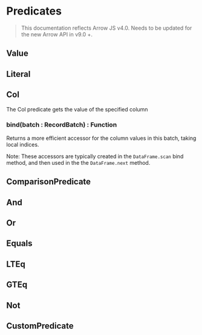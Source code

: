 # Predicates

> This documentation reflects Arrow JS v4.0. Needs to be updated for the new Arrow API in v9.0 +.

## Value

## Literal

## Col

The Col predicate gets the value of the specified column

### bind(batch : RecordBatch) : Function

Returns a more efficient accessor for the column values in this batch, taking local indices.

Note: These accessors are typically created in the `DataFrame.scan` bind method, and then used in the the `DataFrame.next` method.

## ComparisonPredicate

## And

## Or

## Equals

## LTEq

## GTEq

## Not

## CustomPredicate
